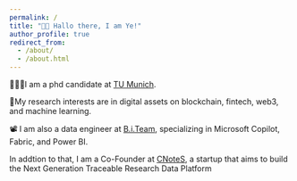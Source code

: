 ```yaml
---
permalink: /
title: "👋🏼 Hallo there, I am Ye!"
author_profile: true
redirect_from: 
  - /about/
  - /about.html
---
```

👨🏻‍💻I am a phd candidate at [TU Munich](https://www.tum.de/).

🔬My research interests are in digital assets on blockchain, fintech, web3, and machine learning.

📽️ I am also a data engineer at [B.i.Team](biteam.de), specializing in Microsoft Copilot, Fabric, and Power BI.

In addtion to that, I am a Co-Founder at [CNoteS](www.cnoteslab.com), a startup that aims to build the Next Generation Traceable Research Data Platform




